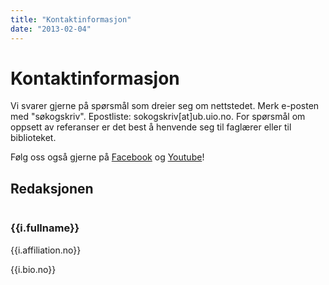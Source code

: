 ```yaml
---
title: "Kontaktinformasjon"
date: "2013-02-04"
---
```


# Kontaktinformasjon

Vi svarer gjerne på spørsmål som dreier seg om nettstedet. Merk e-posten med "søkogskriv". Epostliste: sokogskriv\[at\]ub.uio.no. For spørsmål om oppsett av referanser er det best å henvende seg til faglærer eller til biblioteket.

Følg oss også gjerne på [Facebook](https://www.facebook.com/sokogskriv "Søk & Skriv på Facebook") og [Youtube](https://www.youtube.com/user/sokogskriv "Søk & Skriv på Youtube")!

## Redaksjonen

<div class="persons">
  <div class="person" v-for="i in items">
    <div class="image">
      <img :src="i.imageUrl" v-if="i.imageUrl">
    </div>
    <div class="content">
      <a :href="i.url" target="_blank"><h3>{{i.fullname}}</h3></a>
      <p>{{i.affiliation.no}}</p>
      <p v-if="i.bio && i.bio.no">{{i.bio.no}}</p>
    </div>
  </div>
</div>

<script>
import data from './persons.json'
export default {
  data () {
      return {
          items: data.persons
      }
  }
}
</script>
